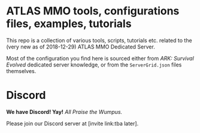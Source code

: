 # ATLAS MMO tools, configurations files, examples, tutorials

This repo is a collection of various tools, scripts, tutorials etc. related to the (very new as of 2018-12-29) ATLAS MMO Dedicated Server.

Most of the configuration you find here is sourced either from _ARK: Survival Evolved_  dedicated server knowledge, or from the `ServerGrid.json` files themselves.

# Discord
**We have Discord! Yay!**
_All Praise the Wumpus._

Please join our Discord server at [invite link:tba later].